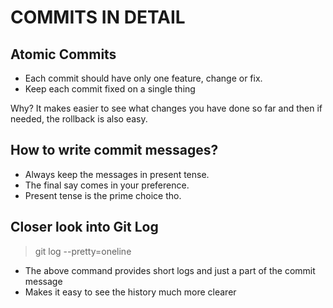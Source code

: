 # COMMITS IN DETAIL

## Atomic Commits

- Each commit should have only one feature, change or fix.
- Keep each commit fixed on a single thing

Why?
It makes easier to see what changes you have done so far and then if needed, the rollback is also easy.

## How to write commit messages?

- Always keep the messages in present tense.
- The final say comes in your preference.
- Present tense is the prime choice tho.

## Closer look into Git Log

> git log --pretty=oneline

- The above command provides short logs and just a part of the commit message
- Makes it easy to see the history much more clearer
